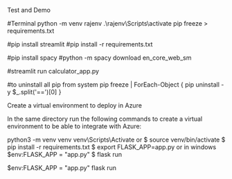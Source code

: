 Test and Demo

#Terminal
python -m venv rajenv
.\rajenv\Scripts\activate
pip freeze > requirements.txt

#pip install streamlit
#pip install -r requirements.txt

#pip install spacy
#python -m spacy download en_core_web_sm


#streamlit run calculator_app.py

#to uninstall all pip from system
pip freeze | ForEach-Object { pip uninstall -y $_.split('==')[0] }

Create a virtual environment to deploy in Azure

In the same directory run the following commands to create a virtual environment to be able to integrate with Azure:

python3 -m venv venv
venv\Scripts\Activate or
$ source venv/bin/activate
$ pip install -r requirements.txt
$ export FLASK_APP=app.py   or in windows $env:FLASK_APP = "app.py"
$ flask run

$env:FLASK_APP = "app.py"
flask run